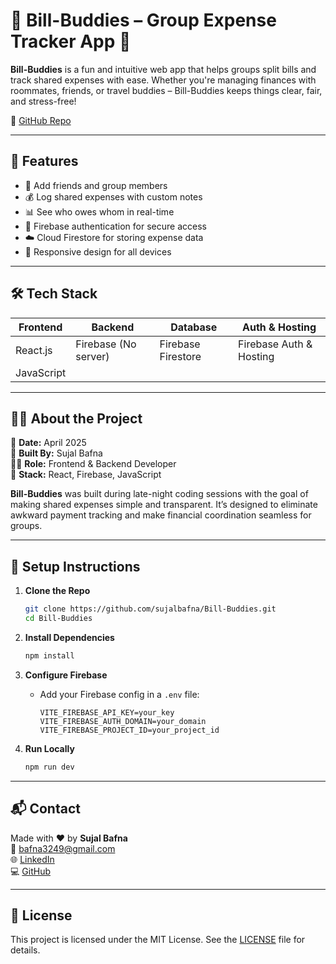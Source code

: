 # 💸 Bill-Buddies – Group Expense Tracker App 🧾

**Bill-Buddies** is a fun and intuitive web app that helps groups split bills and track shared expenses with ease. Whether you're managing finances with roommates, friends, or travel buddies – Bill-Buddies keeps things clear, fair, and stress-free!

🔗 [GitHub Repo](https://github.com/sujalbafna/Bill-Buddies)

---

## 🚀 Features

- 👥 Add friends and group members
- 💰 Log shared expenses with custom notes
- 📊 See who owes whom in real-time
- 🔐 Firebase authentication for secure access
- ☁️ Cloud Firestore for storing expense data
- 🧩 Responsive design for all devices

---

## 🛠️ Tech Stack

| Frontend        | Backend         | Database        | Auth & Hosting  |
|----------------|------------------|------------------|------------------|
| React.js        | Firebase (No server) | Firebase Firestore | Firebase Auth & Hosting |
| JavaScript      |                  |                  |                  |

---

## 👨‍💻 About the Project

📅 **Date:** April 2025  
🧠 **Built By:** Sujal Bafna  
👨‍🏫 **Role:** Frontend & Backend Developer  
📍 **Stack:** React, Firebase, JavaScript

**Bill-Buddies** was built during late-night coding sessions with the goal of making shared expenses simple and transparent. It’s designed to eliminate awkward payment tracking and make financial coordination seamless for groups.

---

## 🔧 Setup Instructions

1. **Clone the Repo**
   ```bash
   git clone https://github.com/sujalbafna/Bill-Buddies.git
   cd Bill-Buddies
   ```

2. **Install Dependencies**
   ```bash
   npm install
   ```

3. **Configure Firebase**
   - Add your Firebase config in a `.env` file:
     ```
     VITE_FIREBASE_API_KEY=your_key
     VITE_FIREBASE_AUTH_DOMAIN=your_domain
     VITE_FIREBASE_PROJECT_ID=your_project_id
     ```

4. **Run Locally**
   ```bash
   npm run dev
   ```

---

## 📬 Contact

Made with ❤️ by **Sujal Bafna**  
📧 bafna3249@gmail.com  
🌐 [LinkedIn](https://www.linkedin.com/in/sujal-bafna-70a343238/)  
💻 [GitHub](https://github.com/sujalbafna)

---

## 📌 License

This project is licensed under the MIT License. See the [LICENSE](LICENSE) file for details.
